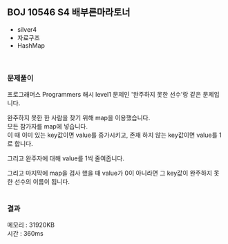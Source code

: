 
## BOJ 10546 S4 배부른마라토너
- silver4
- 자료구조
- HashMap

<br>

### 문제풀이
프로그래머스 Programmers 해시 level1 문제인 '완주하지 못한 선수'랑 같은 문제입니다.  

완주하지 못한 한 사람을 찾기 위해 map을 이용했습니다.  
모든 참가자를 map에 넣습니다.  
이 때 이미 있는 key값이면 value를 증가시키고, 존재 하지 않는 key값이면 value를 1로 합니다.

그리고 완주자에 대해 value를 1씩 줄여줍니다.

그리고 마지막에 map을 검사 했을 때 value가 0이 아니라면 그 key값이 완주하지 못한 선수의 이름이 됩니다.  
<br>

### 결과
메모리 : 31920KB  
시간 : 360ms
 